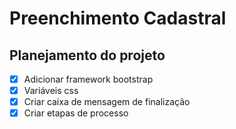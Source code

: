 # Preenchimento Cadastral

## Planejamento do projeto

- [x] Adicionar framework bootstrap
- [x] Variáveis css
- [x] Criar caixa de mensagem de finalização
- [x] Criar etapas de processo